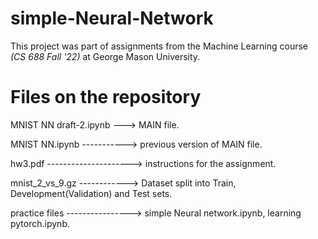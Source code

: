 # simple-Neural-Network

This project was part of assignments from the Machine Learning course *(CS 688 Fall '22)* at George Mason University.

# Files on the repository

MNIST NN draft-2.ipynb ---> MAIN file.

MNIST NN.ipynb -----------> previous version of MAIN file.

hw3.pdf ---------------------> instructions for the assignment.

mnist_2_vs_9.gz ------------> Dataset split into Train, Development(Validation) and Test sets.

practice files ----------------> simple Neural network.ipynb, learning pytorch.ipynb.
